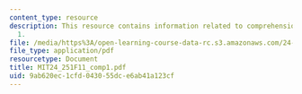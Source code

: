 ```yaml
---
content_type: resource
description: This resource contains information related to comprehension exercise
  1.
file: /media/https%3A/open-learning-course-data-rc.s3.amazonaws.com/24-251-introduction-to-philosophy-of-language-fall-2011/9ab620ec1cfd043055dce6ab41a123cf_MIT24_251F11_comp1.pdf
file_type: application/pdf
resourcetype: Document
title: MIT24_251F11_comp1.pdf
uid: 9ab620ec-1cfd-0430-55dc-e6ab41a123cf
---
```


